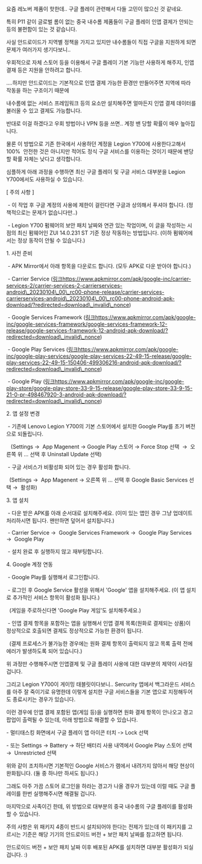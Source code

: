요즘 레노버 제품이 핫한데.. 구글 플레이 관련해서 다들 고민이 많으신 것 같네요.

특히 P11 같이 글로벌 롬이 없는 중국 내수롬 제품들이 구글 플레이 인앱 결제가 안되는 등의 불편함이 있는 것 같습니다.

사실 안드로이드가 지역별 정책을 가지고 있지만 내수롬들이 직접 구글을 지원하게 되면 문제가 여러가지 생기다보니..

우회적으로 자체 스토어 등을 이용해서 구글 플레이 기본 기능만 사용하게 해주지, 인앱 결재 등은 지원을 안하려고 합니다.

....하지만 안드로이드는 기본적으로 인앱 결제 가능한 환경만 만들어주면 지역에 따라 작동을 하는 구조이기 때문에

내수롬에 없는 서비스 프레임워크 등의 요소만 설치해주면 얼마든지 인앱 결제 데이터를 불러올 수 있고 결제도 가능합니다.

반대로 이걸 하겠다고 우회 방법이나 VPN 등을 쓰면.. 계정 밴 당할 확률이 매우 높아집니다.

물론 이 방법으로 기존 한국에서 사용하던 계정을 Legion Y700에 사용한다고해서 100%  안전한 것은 아니지만 적어도 정식 구글 서비스를 이용하는 것이기 때문에 밴당할 확률 자체는 낮다고 생각합니다.

심플하게 아래 과정을 수행하면 최신 구글 플레이 및 구글 서비스 대부분을 Legion Y700에서도 사용하실 수 있습니다.

\[ 주의 사항 \]

 - 이 작업 후 구글 계정의 사용에 제한이 걸린다면 구글과 상의해서 푸셔야 합니다. (정책적으로는 문제가 없습니다만..)

 - Legion Y700 펌웨어의 보안 패치 날짜와 연관 있는 작업이며, 이 글을 작성하는 시점의 최신 펌웨어인 ZUI 14.0.231 ST 기준 정상 작동하는 방법입니다. (이하 펌웨어에서는 정상 동작이 안될 수 있습니다.)

1\. 사전 준비

 - APK Mirror에서 아래 항목을 다운로드 합니다. (모두 APK로 다운 받아야 합니다.)

 - Carrier Service ([링크](https://www.apkmirror.com/apk/google-inc/carrier-services-2/carrier-services-2-carrierservices-android_20230104_00_rc00-phone-release/carrier-services-carrierservices-android_20230104_00_rc00-phone-android-apk-download/?redirected=download_invalid_nonce "실제 링크
<주소>
https://www.apkmirror.com/apk/google-inc/carrier-services-2/carrier-services-2-carrierservices-android_20230104_00_rc00-phone-release/carrier-services-carrierservices-android_20230104_00_rc00-phone-android-apk-download/
<파라미터>
redirected=download_invalid_nonce")https://www.apkmirror.com/apk/google-inc/carrier-services-2/carrier-services-2-carrierservices-android\_20230104\_00\_rc00-phone-release/carrier-services-carrierservices-android\_20230104\_00\_rc00-phone-android-apk-download/?redirected=download\_invalid\_nonce)

 - Google Services Framework ([링크](https://www.apkmirror.com/apk/google-inc/google-services-framework/google-services-framework-12-release/google-services-framework-12-android-apk-download/?redirected=download_invalid_nonce "실제 링크
<주소>
https://www.apkmirror.com/apk/google-inc/google-services-framework/google-services-framework-12-release/google-services-framework-12-android-apk-download/
<파라미터>
redirected=download_invalid_nonce")https://www.apkmirror.com/apk/google-inc/google-services-framework/google-services-framework-12-release/google-services-framework-12-android-apk-download/?redirected=download\_invalid\_nonce)

 - Google Play Services ([링크](https://www.apkmirror.com/apk/google-inc/google-play-services/google-play-services-22-49-15-release/google-play-services-22-49-15-150406-499306216-android-apk-download/?redirected=download_invalid_nonce "실제 링크
<주소>
https://www.apkmirror.com/apk/google-inc/google-play-services/google-play-services-22-49-15-release/google-play-services-22-49-15-150406-499306216-android-apk-download/
<파라미터>
redirected=download_invalid_nonce")https://www.apkmirror.com/apk/google-inc/google-play-services/google-play-services-22-49-15-release/google-play-services-22-49-15-150406-499306216-android-apk-download/?redirected=download\_invalid\_nonce)

 - Google Play ([링크](https://www.apkmirror.com/apk/google-inc/google-play-store/google-play-store-33-9-15-release/google-play-store-33-9-15-21-0-pr-498467920-3-android-apk-download/?redirected=download_invalid_nonce "실제 링크
<주소>
https://www.apkmirror.com/apk/google-inc/google-play-store/google-play-store-33-9-15-release/google-play-store-33-9-15-21-0-pr-498467920-3-android-apk-download/
<파라미터>
redirected=download_invalid_nonce")https://www.apkmirror.com/apk/google-inc/google-play-store/google-play-store-33-9-15-release/google-play-store-33-9-15-21-0-pr-498467920-3-android-apk-download/?redirected=download\_invalid\_nonce)

2\. 앱 설정 변경

 - 기존에 Lenovo Legion Y700의 기본 스토어에서 설치한 Google Play를 초기 버전으로 되돌립니다.

   (Settings →  App Magenent → Google Play 스토어 → Force Stop 선택  →  오른쪽 위 ... 선택 후 Uninstall Update 선택)

 - 구글 서비스가 비활성화 되어 있는 경우 활성화 합니다.

  (Settings →  App Magenent → 오른쪽 위 ... 선택 후 Google Basic Services 선택 →  활성화)

3\. 앱 설치

 - 다운 받은 APK를 아래 순서대로 설치해주세요. (이미 있는 앱인 경우 그냥 업데이트 처리하시면 됩니다. 왠만하면 덮어서 설치됩니다.)

 - Carrier Service →  Google Services Framework →  Google Play Services →  Google Play

 - 설치 완료 후 실행하지 않고 재부팅합니다.

4\. Google 계정 연동

 - Google Play를 실행해서 로그인합니다.

 - 로그인 후 Google Service 활성을 위해서 'Google' 앱을 설치해주세요. (이 앱 설치로 추가적인 서비스 항목이 활성화 됩니다.)

  (게임을 주로하신다면 'Google Play 게임'도 설치해주세요.)

 - 인앱 결제 항목을 포함하는 앱을 실행해서 인앱 결제 목록(원화로 결제되는 상품)이 정상적으로 호출되면 결제도 정상적으로 가능한 환경이 됩니다.

  (결제 프로세스가 불가능한 경우에는 원화 결제 항목이 출력되지 않고 목록 출력 전에 에러가 발생하도록 되어 있습니다.)

위 과정만 수행해주시면 인앱결제 및 구글 플레이 사용에 대한 대부분의 제약이 사라질 겁니다.

그리고 Legion Y700이 게이밍 태블릿이다보니.. Sercurity 앱에서 백그라운드 서비스를 아주 잘 죽이기로 유명한데 이렇게 설치한 구글 서비스들을 기본 앱으로 지정해두어도 종료시키는 경우가 있습니다. 

이런 경우에 인앱 결제 포함된 앱(게임 등)을 실행하면 원화 결제 항목이 안나오고 경고 팝업이 출력될 수 있는데, 아래 방법으로 해결할 수 있습니다.

\- 멀티태스킹 화면에서 구글 플레이 앱 아이콘 터치 -> Lock 선택

\- 또는 Settings → Battery → 하단 배터리 사용 내역에서 Google Play 스토어 선택 →  Unrestricted 선택

위와 같이 조치하시면 기본적인 Google 서비스가 램에서 내려가지 않아서 해당 현상이 완화됩니다. (둘 중 하나만 하셔도 됩니다.)

그래도 아주 가끔 스토어 로그인을 하라는 경고가 나올 경우가 있는데 이럴 때도 구글 플레이를 한번 실행해주시면 해결될 겁니다.

마지막으로 사족이긴 한데, 위 방법으로 대부분의 중국 내수롬의 구글 플레이를 활성화할 수 있습니다.

주의 사항은 위 패키지 4종이 반드시 설치되어야 한다는 전제가 있는데 이 패키지를 고르시는 기준은 해당 기기의 안드로이드 버전 + 보안 패치 날짜를 참고하면 됩니다.

안드로이드 버전 + 보안 패치 날짜 이후 배포된 APK를 설치하면 대부분 활성화가 되실겁니다. :)